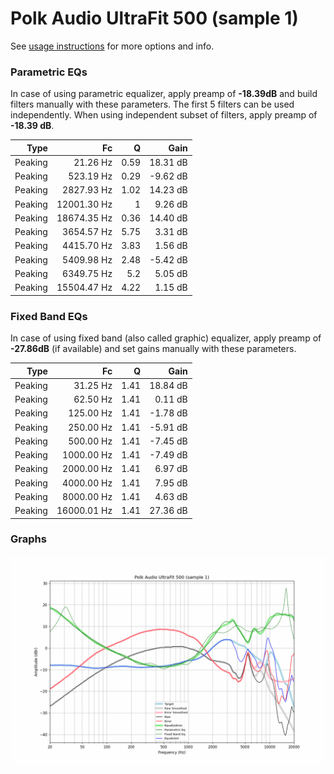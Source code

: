 # Polk Audio UltraFit 500 (sample 1)
See [usage instructions](https://github.com/jaakkopasanen/AutoEq#usage) for more options and info.

### Parametric EQs
In case of using parametric equalizer, apply preamp of **-18.39dB** and build filters manually
with these parameters. The first 5 filters can be used independently.
When using independent subset of filters, apply preamp of **-18.39 dB**.

| Type    | Fc          |    Q | Gain     |
|--------:|------------:|-----:|---------:|
| Peaking | 21.26 Hz    | 0.59 | 18.31 dB |
| Peaking | 523.19 Hz   | 0.29 | -9.62 dB |
| Peaking | 2827.93 Hz  | 1.02 | 14.23 dB |
| Peaking | 12001.30 Hz | 1    | 9.26 dB  |
| Peaking | 18674.35 Hz | 0.36 | 14.40 dB |
| Peaking | 3654.57 Hz  | 5.75 | 3.31 dB  |
| Peaking | 4415.70 Hz  | 3.83 | 1.56 dB  |
| Peaking | 5409.98 Hz  | 2.48 | -5.42 dB |
| Peaking | 6349.75 Hz  | 5.2  | 5.05 dB  |
| Peaking | 15504.47 Hz | 4.22 | 1.15 dB  |

### Fixed Band EQs
In case of using fixed band (also called graphic) equalizer, apply preamp of **-27.86dB**
(if available) and set gains manually with these parameters.

| Type    | Fc          |    Q | Gain     |
|--------:|------------:|-----:|---------:|
| Peaking | 31.25 Hz    | 1.41 | 18.84 dB |
| Peaking | 62.50 Hz    | 1.41 | 0.11 dB  |
| Peaking | 125.00 Hz   | 1.41 | -1.78 dB |
| Peaking | 250.00 Hz   | 1.41 | -5.91 dB |
| Peaking | 500.00 Hz   | 1.41 | -7.45 dB |
| Peaking | 1000.00 Hz  | 1.41 | -7.49 dB |
| Peaking | 2000.00 Hz  | 1.41 | 6.97 dB  |
| Peaking | 4000.00 Hz  | 1.41 | 7.95 dB  |
| Peaking | 8000.00 Hz  | 1.41 | 4.63 dB  |
| Peaking | 16000.01 Hz | 1.41 | 27.36 dB |

### Graphs
![](./Polk%20Audio%20UltraFit%20500%20(sample%201).png)